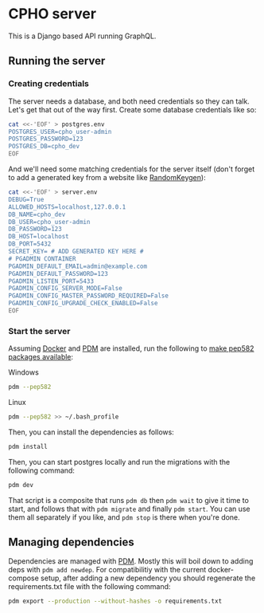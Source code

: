 # CPHO server

This is a Django based API running GraphQL.

## Running the server

### Creating credentials

The server needs a database, and both need credentials so they can talk. Let's get that out of the way first.
Create some database credentials like so:

```sh
cat <<-'EOF' > postgres.env
POSTGRES_USER=cpho_user-admin
POSTGRES_PASSWORD=123
POSTGRES_DB=cpho_dev
EOF
```

And we'll need some matching credentials for the server itself (don't forget to add a generated key from a website like [RandomKeygen](https://randomkeygen.com)):

```sh
cat <<-'EOF' > server.env
DEBUG=True
ALLOWED_HOSTS=localhost,127.0.0.1
DB_NAME=cpho_dev
DB_USER=cpho_user-admin
DB_PASSWORD=123
DB_HOST=localhost
DB_PORT=5432
SECRET_KEY= # ADD GENERATED KEY HERE #
# PGADMIN CONTAINER
PGADMIN_DEFAULT_EMAIL=admin@example.com
PGADMIN_DEFAULT_PASSWORD=123
PGADMIN_LISTEN_PORT=5433
PGADMIN_CONFIG_SERVER_MODE=False
PGADMIN_CONFIG_MASTER_PASSWORD_REQUIRED=False
PGADMIN_CONFIG_UPGRADE_CHECK_ENABLED=False
EOF
```

### Start the server

Assuming [Docker](https://docs.docker.com/install/) and [PDM](https://pdm.fming.dev/latest/) are installed, run the following to [make pep582 packages available](https://pdm.fming.dev/latest/usage/pep582/#enable-pep-582-globally):

Windows

```sh
pdm --pep582
```

Linux

```sh
pdm --pep582 >> ~/.bash_profile
```

Then, you can install the dependencies as follows:

```sh
pdm install
```

Then, you can start postgres locally and run the migrations with the following command:

```sh
pdm dev
```

That script is a composite that runs `pdm db` then `pdm wait` to give it time to start, and follows that with `pdm migrate` and finally `pdm start`.
You can use them all separately if you like, and `pdm stop` is there when you're done.

## Managing dependencies

Dependencies are managed with [PDM](https://pdm.fming.dev/latest/). Mostly this will boil down to adding deps with `pdm add newdep`.
For compatibilitiy with the current docker-compose setup, after adding a new dependency you should regenerate the requirements.txt file with the following command:

```sh
pdm export --production --without-hashes -o requirements.txt
```

